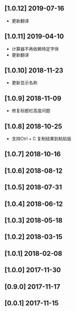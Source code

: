 ## [1.0.12] 2019-07-16

*  更新翻译

## [1.0.11] 2019-04-10

*  计算器不再依赖特定字体
*  更新翻译

## [1.0.10] 2018-11-23

*  更新显示名称

## [1.0.9] 2018-11-09

*  修复标题栏高度问题

## [1.0.8] 2018-10-25

*  支持Ctrl + C 复制结果到粘贴版

## [1.0.7] 2018-10-16


## [1.0.6] 2018-08-12


## [1.0.5] 2018-07-31


## [1.0.4] 2018-06-12


## [1.0.3] 2018-05-18


## [1.0.2] 2018-03-15


## [1.0.1] 2018-02-08


## [1.0.0] 2017-11-30


## [0.9.0] 2017-11-17


## [0.0.1] 2017-11-15


